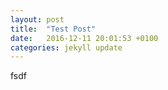 ```yaml
---
layout: post
title:  "Test Post"
date:   2016-12-11 20:01:53 +0100
categories: jekyll update
---
```

fsdf